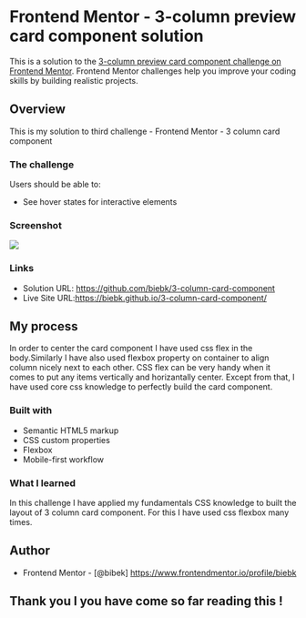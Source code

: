 # Frontend Mentor - 3-column preview card component solution

This is a solution to the [3-column preview card component challenge on Frontend Mentor](https://www.frontendmentor.io/challenges/3column-preview-card-component-pH92eAR2-). Frontend Mentor challenges help you improve your coding skills by building realistic projects. 


## Overview
This is my solution to third challenge - Frontend Mentor - 3 column card component

### The challenge

Users should be able to:

- See hover states for interactive elements

### Screenshot

![](./screenshot.jpg)

### Links

- Solution URL: https://github.com/biebk/3-column-card-component
- Live Site URL:https://biebk.github.io/3-column-card-component/

## My process
In order to center the card component I have used css flex in the body.Similarly I have also used flexbox property on container to align column nicely next to each other. CSS flex can be very handy when it comes to put any items vertically and horizantally center. Except from that, I have used core css knowledge to perfectly build the card component.

### Built with
- Semantic HTML5 markup
- CSS custom properties
- Flexbox
- Mobile-first workflow

### What I learned
In this challenge I have applied my fundamentals CSS knowledge to built the layout of 3 column card component. For this I have used css flexbox many times.


## Author
- Frontend Mentor - [@bibek] https://www.frontendmentor.io/profile/biebk
##  Thank you I you have come so far reading this !
